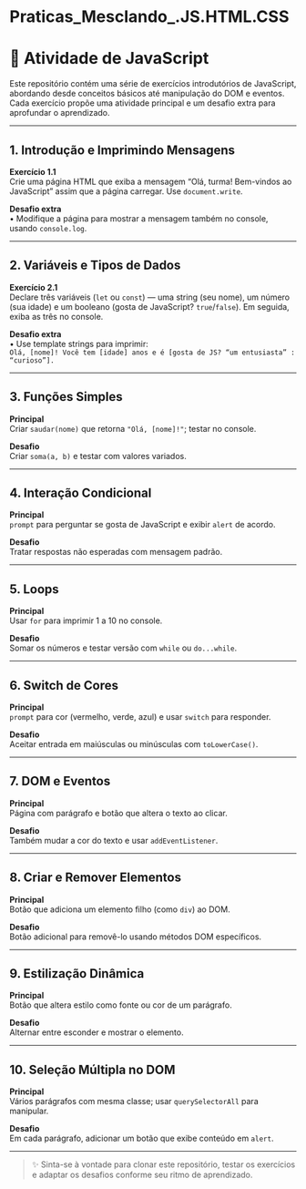 # Praticas_Mesclando_.JS.HTML.CSS
# 🧠 Atividade de JavaScript

Este repositório contém uma série de exercícios introdutórios de JavaScript, abordando desde conceitos básicos até manipulação do DOM e eventos. Cada exercício propõe uma atividade principal e um desafio extra para aprofundar o aprendizado.

---

## 1. Introdução e Imprimindo Mensagens

**Exercício 1.1**  
Crie uma página HTML que exiba a mensagem “Olá, turma! Bem-vindos ao JavaScript” assim que a página carregar. Use `document.write`.

**Desafio extra**  
• Modifique a página para mostrar a mensagem também no console, usando `console.log`.

---

## 2. Variáveis e Tipos de Dados

**Exercício 2.1**  
Declare três variáveis (`let` ou `const`) — uma string (seu nome), um número (sua idade) e um booleano (gosta de JavaScript? `true`/`false`). Em seguida, exiba as três no console.

**Desafio extra**  
• Use template strings para imprimir:  
  `Olá, [nome]! Você tem [idade] anos e é [gosta de JS? “um entusiasta” : “curioso”].`

---

## 3. Funções Simples

**Principal**  
Criar `saudar(nome)` que retorna `"Olá, [nome]!"`; testar no console.

**Desafio**  
Criar `soma(a, b)` e testar com valores variados.

---

## 4. Interação Condicional

**Principal**  
`prompt` para perguntar se gosta de JavaScript e exibir `alert` de acordo.

**Desafio**  
Tratar respostas não esperadas com mensagem padrão.

---

## 5. Loops

**Principal**  
Usar `for` para imprimir 1 a 10 no console.

**Desafio**  
Somar os números e testar versão com `while` ou `do...while`.

---

## 6. Switch de Cores

**Principal**  
`prompt` para cor (vermelho, verde, azul) e usar `switch` para responder.

**Desafio**  
Aceitar entrada em maiúsculas ou minúsculas com `toLowerCase()`.

---

## 7. DOM e Eventos

**Principal**  
Página com parágrafo e botão que altera o texto ao clicar.

**Desafio**  
Também mudar a cor do texto e usar `addEventListener`.

---

## 8. Criar e Remover Elementos

**Principal**  
Botão que adiciona um elemento filho (como `div`) ao DOM.

**Desafio**  
Botão adicional para removê-lo usando métodos DOM específicos.

---

## 9. Estilização Dinâmica

**Principal**  
Botão que altera estilo como fonte ou cor de um parágrafo.

**Desafio**  
Alternar entre esconder e mostrar o elemento.

---

## 10. Seleção Múltipla no DOM

**Principal**  
Vários parágrafos com mesma classe; usar `querySelectorAll` para manipular.

**Desafio**  
Em cada parágrafo, adicionar um botão que exibe conteúdo em `alert`.

---

> ✨ Sinta-se à vontade para clonar este repositório, testar os exercícios e adaptar os desafios conforme seu ritmo de aprendizado.
